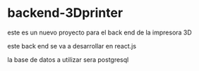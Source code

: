 # backend-3Dprinter

este es un nuevo proyecto para el back end de la impresora 3D

este back end se va a desarrollar en react.js


la base de datos a utilizar sera postgresql
